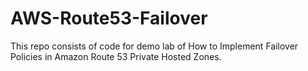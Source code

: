# AWS-Route53-Failover
This repo consists of code for demo lab of How to Implement Failover Policies in Amazon Route 53 Private Hosted Zones.
